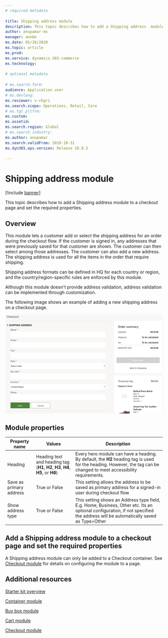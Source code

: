 ```yaml
---
# required metadata

title: Shipping address module
description: This topic describes how to add a Shipping address  module to a checkout page and set the required properties.
author: anupamar-ms
manager: annbe
ms.date: 05/28/2020
ms.topic: article
ms.prod: 
ms.service: dynamics-365-commerce
ms.technology: 

# optional metadata

# ms.search.form: 
audience: Application user
# ms.devlang: 
ms.reviewer: v-chgri
ms.search.scope: Operations, Retail, Core
# ms.tgt_pltfrm: 
ms.custom: 
ms.assetid: 
ms.search.region: Global
# ms.search.industry: 
ms.author: anupamar
ms.search.validFrom: 2019-10-31
ms.dyn365.ops.version: Release 10.0.5

---
```


# Shipping address module


[!include [banner](includes/banner.md)]

This topic describes how to add a Shipping address module to a checkout page and set the required properties.

## Overview

This module lets a customer add or select the shipping address for an order during the checkout flow. If the customer is signed in, any addresses that were previously saved for that customer are shown. The customer can then select among those addresses. The customer can also add a new address. The shipping address is used for all the items in the order that require shipping. 

Shipping address formats can be defined in HQ for each country or region, and the country/region-specific rules are enforced by this module. 

Although this module doesn't provide address validation, address validation can be implemented through customization.


   The following image shows an example of adding a new shipping address on a checkout page.

   ![Example of a shipping address module](./media/ecommerce-shippingaddress.PNG)

## Module properties

| Property name  | Values | Description |
|----------------|--------|-------------|
| Heading        | Heading text and heading tag (**H1**, **H2**, **H3**, **H4**, **H5**, or **H6**) | Every hero module can have a heading. By default, the **H2** heading tag is used for the heading. However, the tag can be changed to meet accessibility requirements. |
| Save as primary address | True or False | This setting allows the address to be saved as primary address for a signed-in user during checkout flow |
| Show address type | True or False | This setting shows an Address type field, E.g. Home, Business, Other etc. Its an optional configuration, if not specified the address will be automatically saved as Type=Other|


## Add a Shipping address module to a checkout page and set the required properties

A Shipping address module can only be added to a Checkout container. See [Checkout module](add-checkout-module.md) for details on configuring the module to a page.

## Additional resources

[Starter kit overview](starter-kit-overview.md)

[Container module](add-container-module.md)

[Buy box module](add-buy-box.md)

[Cart module](add-cart-module.md)

[Checkout module](add-checkout-module.md)

